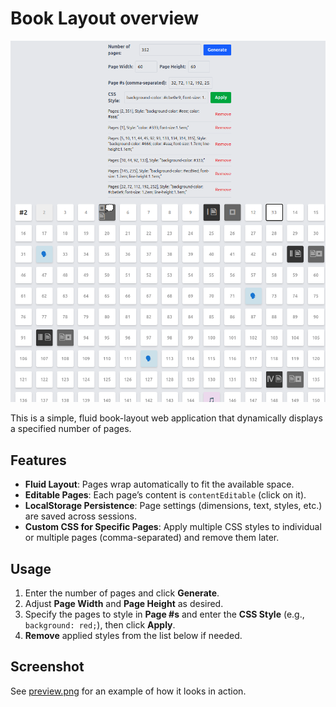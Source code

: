# Book Layout overview

![Preview](preview.png)

This is a simple, fluid book-layout web application that dynamically displays a specified number of pages.

## Features

- **Fluid Layout**: Pages wrap automatically to fit the available space.
- **Editable Pages**: Each page’s content is `contentEditable` (click on it).
- **LocalStorage Persistence**: Page settings (dimensions, text, styles, etc.) are saved across sessions.
- **Custom CSS for Specific Pages**: Apply multiple CSS styles to individual or multiple pages (comma-separated) and remove them later.

## Usage
1. Enter the number of pages and click **Generate**.
2. Adjust **Page Width** and **Page Height** as desired.
3. Specify the pages to style in **Page #s** and enter the **CSS Style** (e.g., `background: red;`), then click **Apply**.
4. **Remove** applied styles from the list below if needed.

## Screenshot
See [preview.png](preview.png) for an example of how it looks in action.
